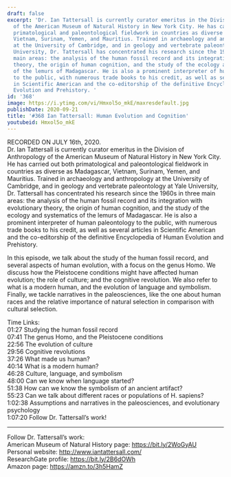 ```yaml
---
draft: false
excerpt: 'Dr. Ian Tattersall is currently curator emeritus in the Division of Anthropology
  of the American Museum of Natural History in New York City. He has carried out both
  primatological and paleontological fieldwork in countries as diverse as Madagascar,
  Vietnam, Surinam, Yemen, and Mauritius. Trained in archaeology and anthropology
  at the University of Cambridge, and in geology and vertebrate paleontology at Yale
  University, Dr. Tattersall has concentrated his research since the 1960s in three
  main areas: the analysis of the human fossil record and its integration with evolutionary
  theory, the origin of human cognition, and the study of the ecology and systematics
  of the lemurs of Madagascar. He is also a prominent interpreter of human paleontology
  to the public, with numerous trade books to his credit, as well as several articles
  in Scientific American and the co-editorship of the definitive Encyclopedia of Human
  Evolution and Prehistory. '
id: '368'
image: https://i.ytimg.com/vi/Hmxol5o_mkE/maxresdefault.jpg
publishDate: 2020-09-21
title: '#368 Ian Tattersall: Human Evolution and Cognition'
youtubeid: Hmxol5o_mkE
---
```

RECORDED ON JULY 16th, 2020.  
Dr. Ian Tattersall is currently curator emeritus in the Division of Anthropology of the American Museum of Natural History in New York City. He has carried out both primatological and paleontological fieldwork in countries as diverse as Madagascar, Vietnam, Surinam, Yemen, and Mauritius. Trained in archaeology and anthropology at the University of Cambridge, and in geology and vertebrate paleontology at Yale University, Dr. Tattersall has concentrated his research since the 1960s in three main areas: the analysis of the human fossil record and its integration with evolutionary theory, the origin of human cognition, and the study of the ecology and systematics of the lemurs of Madagascar. He is also a prominent interpreter of human paleontology to the public, with numerous trade books to his credit, as well as several articles in Scientific American and the co-editorship of the definitive Encyclopedia of Human Evolution and Prehistory. 

In this episode, we talk about the study of the human fossil record, and several aspects of human evolution, with a focus on the genus Homo. We discuss how the Pleistocene conditions might have affected human evolution; the role of culture; and the cognitive revolution. We also refer to what is a modern human, and the evolution of language and symbolism. Finally, we tackle narratives in the paleosciences, like the one about human races and the relative importance of natural selection in comparison with cultural selection.

Time Links:  
01:27  Studying the human fossil record  
07:41  The genus Homo, and the Pleistocene conditions  
22:56  The evolution of culture  
29:56  Cognitive revolutions    
37:26  What made us human?  
40:14  What is a modern human?  
46:28  Culture, language, and symbolism  
48:00  Can we know when language started?  
51:38  How can we know the symbolism of an ancient artifact?  
55:23  Can we talk about different races or populations of H. sapiens?  
1:02:38  Assumptions and narratives in the paleosciences, and evolutionary psychology    
1:07:20  Follow Dr. Tattersall’s work!

---

Follow Dr. Tattersall’s work:  
American Museum of Natural History page: https://bit.ly/2WoGyAU  
Personal website: http://www.iantattersall.com/  
ResearchGate profile: https://bit.ly/2B6dOWh  
Amazon page: https://amzn.to/3h5HamZ
